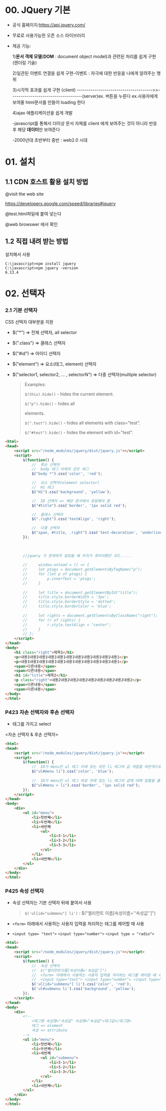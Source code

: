 # 00. JQuery 기본

- 공식 홈페이지:https://api.jquery.com/

- 무료로 사용가능한 오픈 소스 라이브러리

- 제공 기능: 

  1)**문서 객체 모델**(**DOM** : document object model)과 관련된 처리를 쉽게 구현(렌더링 기술)

  

  2)일관된 이벤트 연결을 쉽게 구현-이벤트 : 자극에 대한 반응을 나에게 알려주는 행위 

  

  3)시각적 효과를 쉽게 구현
  (client) --------------------------------------<request>>>------------------------------------(server)ex. 버튼을 누른다				ex.사용자에게 보여줄 html문서를 만들어 loading 한다

  4)ajax 애플리케이션을 쉽게 개발

  -javascript를 통해서 더이상 문서 자체를 client 에게 보여주는 것이 아니라 반응후 해당 **데이터**만 보여준다

  -2000년대 초반부터 중반 : web2.0 시대 

  

# 01. 설치

## 1.1 CDN 호스트 활용 설치 방법

@visit the web site 

https://developers.google.com/speed/libraries#jquery

@test.html파일에 붙여 넣는다

<script src="https://ajax.googleapis.com/ajax/libs/jquery/3.4.1/jquery.min.js"></script>

@web browswer 에서 확인



## 1.2 직접 내려 받는 방법

설치해서 사용

```cdm
C:\javascript>npm install jquery
C:\javascript>npm jquery -version
6.13.4
```





# 02. 선택자

### 2.1 기본 선택자

CSS 선택자 대부분을 지원

- $("*") ⇒ 전체 선택자, all selector

- $(".class") ⇒ 클래스 선택자

- $("#id") ⇒ 아이디 선택자

- $("element") ⇒ 요소(태그, element) 선택자

- $("selector1, selector2, … , selectorN") ⇒ 다중 선택자(multiple selector)

  

  >Examples:
  >
  >`$(this).hide()` - hides the current element.
  >
  >`$("p").hide()` - hides all <p> elements.
  >
  >`$(".test").hide()` - hides all elements with class="test".
  >
  >`$("#test").hide()` - hides the element with id="test".

```html
<html>
<head>
    <script src="/node_modules/jquery/dist/jquery.js"></script>
    <script>
        $(function() {
            //  후손 선택자
            //  body 태그 아래의 모든 태그
            $("body *").css('color', 'red');

            //  요소 선택자(element selector)
            //  H1 태그
            $("H1").css('background', 'yellow');

            //  ID 선택자 => 해당 문서에서 유일해야 함
            $("#title").css('border', '1px solid red');

            //  클래스 선택자 
            $(".right").css('textAlign', 'right');

            //  다중 선택자
            $("span, #title, .right").css('text-decoration', 'underline');
        });
        
        
        
        //jquery 가 존재하지 않았을 떄 우리가 겪어야했던 코드.....
        
        //     window.onload = () => {
        //     let ptags = document.getElementsByTagName("p");
        //     for (let p of ptags) {
        //         p.innerText = 'ptags';
        //     }
            
        //     let title = document.getElementById("title");
        //     title.style.borderWidth = '3px';
        //     title.style.borderStyle = 'dotted';
        //     title.style.borderColor = 'blue';
            
        //     let rights = document.getElementsByClassName("right");
        //     for (r of rights) {
        //         r.style.textAlign = "center";
        //     }
        // }; 
	</script>
</head>
<body>
    <h1 class="right">제목1</h1>
    <p>내용1내용1내용1내용1내용1내용1내용1내용1내용1내용1내용1</p>
    <p>내용1내용1내용1내용1내용1내용1내용1내용1내용1내용1내용1</p>
    <span>다른내용</span>
    <span>다른내용</span>
    <h1 id="title">제목2</h1>
    <p class="right">내용2내용2내용2내용2내용2내용2내용2내용2내용2</p>
    <span>다른내용</span>
    <span>다른내용</span>
</body>
</html>
```





### P423 자손 선택자와 후손 선택자 

- 태그를 가지고 select 

<자손 선택자 & 후손 선택자>

```html
<html>
<head>
    <script src="/node_modules/jquery/dist/jquery.js"></script>
    <script>
        $(function() {
            //  ID가 menu인 ul 태그 아래 있는 모든 li 태그의 값 색깔을 파란색으로 설정
            $("ul#menu li").css('color', 'blue');
            
            //  ID가 menu인 ul 태그 바로 아래 있는 li 태그의 값에 대해 밑줄을 출력
            $("ul#menu > li").css('border', '1px solid red');
        });
    </script>
</head>
<body>
    <div>
        <ul id="menu">
            <li>첫번째</li>
            <li>두번째</li>
            <li>세번째
                <ul>
                    <li>3-1</li>
                    <li>3-2</li>
                    <li>3-3</li>
                </ul>
            </li>
            <li>네번째</li>
        </ul>
    </div>
</body>
</html>
```



### P425 속성 선택자

- 속성 선택자는 기본 선택자 뒤에 붙여서 사용

  > `$('ul[id="submenu"] li')` : $("엘리먼트 이름[속성이름=''속성값'']")

- `<form>` 아래에서 사용하는 사용자 입력을 처리하는 태그를 제어할 때 사용
     

- `<input type= "text">` `<input type="number">` `<input type = "radio">`

````html
<html>
<head>
    <script src="/node_modules/jquery/dist/jquery.js"></script>
    <script>
        $(function() {
            //  속성 선택자 
            //  $("엘리먼트이름[속성이름='속성값']")
            //  <form> 아래에서 사용하는 사용자 입력을 처리하는 태그를 제어할 때 사용
            //  <input type="text"> <input type="number"> <input type="radio"> ...
            $('ul[id="submenu"] li').css('color', 'red');
            $('ul#submenu li').css('background', 'yellow');
        });
    </script>
</head>
<body>
    <div>
        <!-- 
            <태그명 속성명="속성값" 속성명="속성값">태그값</태그명>
            태그 => element
            속성 => attribute
        -->
        <ul id="menu">
            <li>첫번째</li>
            <li>두번째</li>
            <li>세번째
                <ul id="submenu">
                    <li>3-1</li>
                    <li>3-2</li>
                    <li>3-3</li>
                </ul>
            </li>
            <li>네번째</li>
        </ul>
    </div>
</body>
</html>
````













































































































































































































































































































 